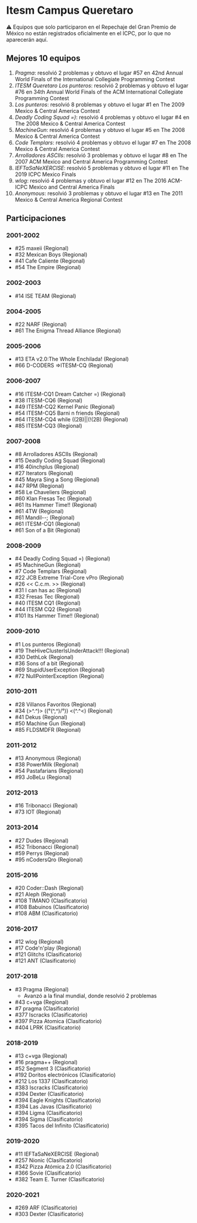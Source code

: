 # Itesm Campus Queretaro

:warning: Equipos que solo participaron en el Repechaje del Gran Premio de México no están registrados oficialmente en el ICPC, por lo que no aparecerán aquí.

## Mejores 10 equipos

1. _Pragma_: resolvió 2 problemas y obtuvo el lugar #57 en 42nd Annual World Finals of the International Collegiate Programming Contest
1. _ITESM Queretaro Los punteros_: resolvió 2 problemas y obtuvo el lugar #76 en 34th Annual World Finals of the ACM International Collegiate Programming Contest
1. _Los punteros_: resolvió 8 problemas y obtuvo el lugar #1 en The 2009 Mexico & Central America Contest
1. _Deadly Coding Squad =)_: resolvió 4 problemas y obtuvo el lugar #4 en The 2008 Mexico & Central America Contest
1. _MachineGun_: resolvió 4 problemas y obtuvo el lugar #5 en The 2008 Mexico & Central America Contest
1. _Code Templars_: resolvió 4 problemas y obtuvo el lugar #7 en The 2008 Mexico & Central America Contest
1. _Arrolladores ASCIIs_: resolvió 3 problemas y obtuvo el lugar #8 en The 2007 ACM Mexico and Central America Programming Contest
1. _lEFTaSaNeXERCISE_: resolvió 5 problemas y obtuvo el lugar #11 en The 2019 ICPC Mexico Finals
1. _wlog_: resolvió 4 problemas y obtuvo el lugar #12 en The 2016 ACM-ICPC Mexico and Central America Finals
1. _Anonymous_: resolvió 3 problemas y obtuvo el lugar #13 en The 2011 Mexico & Central America Regional Contest

## Participaciones

### 2001-2002

- #25 maxeii (Regional)
- #32 Mexican Boys (Regional)
- #41 Cafe Caliente (Regional)
- #54 The Empire (Regional)

### 2002-2003

- #14 ISE TEAM (Regional)

### 2004-2005

- #22 NARF (Regional)
- #61 The Enigma Thread Alliance (Regional)

### 2005-2006

- #13 ETA v2.0:The Whole Enchilada! (Regional)
- #66 D-CODERS =>ITESM-CQ (Regional)

### 2006-2007

- #16 ITESM-CQ1 Dream Catcher =) (Regional)
- #38 ITESM-CQ6 (Regional)
- #49 ITESM-CQ2 Kernel Panic (Regional)
- #54 ITESM-CQ5 Barni n friends (Regional)
- #64 ITESM-CQ4 while ((2B)||(!(2B)  (Regional)
- #85 ITESM-CQ3 (Regional)

### 2007-2008

- #8 Arrolladores ASCIIs (Regional)
- #15 Deadly Coding Squad (Regional)
- #16 40inchplus (Regional)
- #27 Iterators (Regional)
- #45 Mayra Sing a Song (Regional)
- #47 RPM (Regional)
- #58 Le Chaveliers (Regional)
- #60 Klan Fresas Tec (Regional)
- #61 Its Hammer Time!! (Regional)
- #61 4TW (Regional)
- #61 Mandil--; (Regional)
- #61 ITESM-CQ1 (Regional)
- #61 Son of a Bit (Regional)

### 2008-2009

- #4 Deadly Coding Squad =) (Regional)
- #5 MachineGun (Regional)
- #7 Code Templars (Regional)
- #22 JCB Extreme Trial-Core vPro (Regional)
- #26 << C.c.m. >> (Regional)
- #31 I can has ac (Regional)
- #32 Fresas Tec (Regional)
- #40 ITESM CQ1 (Regional)
- #44 ITESM CQ2 (Regional)
- #101  Its Hammer Time!! (Regional)

### 2009-2010

- #1 Los punteros (Regional)
- #19 TheHiveClusterIsUnderAttack!!! (Regional)
- #30 DethLok (Regional)
- #36 Sons of a bit (Regional)
- #69 StupidUserException (Regional)
- #72 NullPointerException (Regional)

### 2010-2011

- #28 Villanos Favoritos (Regional)
- #34 (>^.^)> ((°\(^,^)/°)) <(^.^<) (Regional)
- #41 Dekus (Regional)
- #50 Machine Gun (Regional)
- #85 FLDSMDFR (Regional)

### 2011-2012

- #13 Anonymous (Regional)
- #38 PowerMilk (Regional)
- #54 Pastafarians (Regional)
- #93 JoBeLu (Regional)

### 2012-2013

- #16 Tribonacci (Regional)
- #73 IOT (Regional)

### 2013-2014

- #27 Dudes (Regional)
- #52 Tribonacci (Regional)
- #59 Perrys (Regional)
- #95 nCodersQro (Regional)

### 2015-2016

- #20 Coder::Dash (Regional)
- #21 Aleph (Regional)
- #108 TIMANO (Clasificatorio)
- #108 Babuinos (Clasificatorio)
- #108 ABM (Clasificatorio)

### 2016-2017

- #12 wlog (Regional)
- #17 Code'n'play (Regional)
- #121 Glitchs (Clasificatorio)
- #121 ANT (Clasificatorio)

### 2017-2018

- #3 Pragma (Regional)
  - Avanzó a la final mundial, donde resolvió 2 problemas
- #43 c+vga (Regional)
- #7 pragma (Clasificatorio)
- #377 Iscracks (Clasificatorio)
- #397 Pizza Atomica (Clasificatorio)
- #404 LPRK (Clasificatorio)

### 2018-2019

- #13 c+vga (Regional)
- #16 pragma++ (Regional)
- #52 Segment 3 (Clasificatorio)
- #192 Doritos electrónicos (Clasificatorio)
- #212 Los 1337 (Clasificatorio)
- #383 Iscracks (Clasificatorio)
- #394 Dexter (Clasificatorio)
- #394 Eagle Knights (Clasificatorio)
- #394 Las Javas (Clasificatorio)
- #394 Ligma (Clasificatorio)
- #394 Sigma (Clasificatorio)
- #395 Tacos del Infinito (Clasificatorio)

### 2019-2020

- #11 lEFTaSaNeXERCISE (Regional)
- #257 Nionic (Clasificatorio)
- #342 Pizza Atómica 2.0 (Clasificatorio)
- #366 Sovie (Clasificatorio)
- #382 Team E. Turner (Clasificatorio)

### 2020-2021

- #269 ARF (Clasificatorio)
- #303 Dexter (Clasificatorio)



